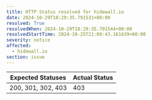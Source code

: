 ```yaml
---
title: HTTP Status resolved for hidewall.io
date: 2024-10-29T18:29:35.791531+00:00
resolved: True
resolvedWhen: 2024-10-29T18:29:35.791544+00:00
resolvedStartTime: 2024-10-25T21:09:43.161639+00:00
severity: notice
affected:
  - hidewall.io
section: issue
---
```


| Expected Statuses | Actual Status  |
|-------------------|----------------|
| 200, 301, 302, 403 | 403 |
